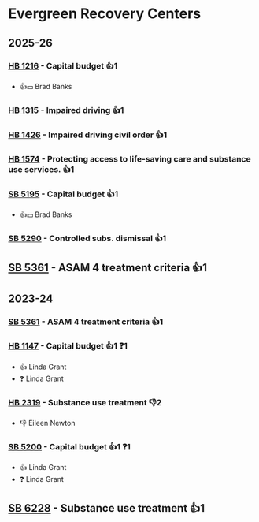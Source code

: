 # Evergreen Recovery Centers
## 2025-26

### [HB 1216](/bill/2025-26/hb/1216/) - Capital budget 👍1  
* 👍💵 Brad Banks

### [HB 1315](/bill/2025-26/hb/1315/) - Impaired driving 👍1  

### [HB 1426](/bill/2025-26/hb/1426/) - Impaired driving civil order 👍1  

### [HB 1574](/bill/2025-26/hb/1574/) - Protecting access to life-saving care and substance use services. 👍1  

### [SB 5195](/bill/2025-26/sb/5195/) - Capital budget 👍1  
* 👍💵 Brad Banks

### [SB 5290](/bill/2025-26/sb/5290/) - Controlled subs. dismissal 👍1  

## [SB 5361](/bill/2025-26/sb/5361/) - ASAM 4 treatment criteria 👍1  

## 2023-24

### [SB 5361](/bill/2023-24/sb/5361/) - ASAM 4 treatment criteria 👍1  

### [HB 1147](/bill/2023-24/hb/1147/) - Capital budget 👍1  ❓1
* 👍 Linda Grant
* ❓ Linda Grant

### [HB 2319](/bill/2023-24/hb/2319/) - Substance use treatment  👎2 
* 👎 Eileen Newton

### [SB 5200](/bill/2023-24/sb/5200/) - Capital budget 👍1  ❓1
* 👍 Linda Grant
* ❓ Linda Grant

## [SB 6228](/bill/2023-24/sb/6228/) - Substance use treatment 👍1  
